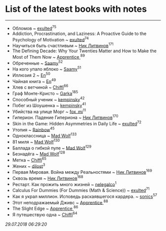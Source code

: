 # List of the latest books with notes
---

* Обломов ~ [exulted](users/100/100599204551896265722-google)<sup>75</sup>
* Addiction, Procrastination, and Laziness: A Proactive Guide to the Psychology of Motivation ~ [exulted](users/100/100599204551896265722-google)<sup>74</sup>
* Научиться быть счастливым ~ [Ник Литвинов](users/241/241974816-vkontakte)<sup>171</sup>
* The Defining Decade: Why Your Twenties Matter and How to Make the Most of Them Now ~ [Apprentice ](users/528/52821952-vkontakte)<sup>89</sup>
* Обреченные ~ [Saamy](users/115/115226508-vkontakte)<sup>52</sup>
* На кого упало яблоко ~ [Saamy](users/115/115226508-vkontakte)<sup>51</sup>
* Иллюзия 2 ~ [En](users/333/333646551-vkontakte)<sup>50</sup>
* Чайная книга ~ [En](users/333/333646551-vkontakte)<sup>49</sup>
* Хлев с ветчиной ~ [Chiffi](users/105/105831994080785626680-google)<sup>66</sup>
* Граф Монте-Кристо ~ [Garka](users/115/115753719718250012620-google)<sup>185</sup>
* Способный ученик ~ [kempinsky](users/171/1717865441574584-facebook)<sup>42</sup>
* Побег из Шоушенка ~ [kempinsky](users/171/1717865441574584-facebook)<sup>41</sup>
* Убийства на улице Морг ~ [fox_mi](users/220/220022778-vkontakte)<sup>11</sup>
* Гиперион. Падение Гипериона ~ [Ник Литвинов](users/241/241974816-vkontakte)<sup>170</sup>
* Skin in the Game: Hidden Asymmetries in Daily Life ~ [exulted](users/100/100599204551896265722-google)<sup>72</sup>
* Утопия ~ [Rainbow](users/109/109787328219839805802-google)<sup>45</sup>
* Одноклассница ~ [Mad Wolf](users/947/94738840-vkontakte)<sup>133</sup>
* 81 миля ~ [Mad Wolf](users/947/94738840-vkontakte)<sup>130</sup>
* Баллада о гибкой пуле ~ [Mad Wolf](users/947/94738840-vkontakte)<sup>129</sup>
* Безнадёга ~ [Mad Wolf](users/947/94738840-vkontakte)<sup>128</sup>
* Метка ~ [Chiffi](users/105/105831994080785626680-google)<sup>65</sup>
* Жених ~ [dilost](users/102/10206471247373307-facebook)<sup>3</sup>
* Первая Мировая. Война между Реальностями ~ [Ник Литвинов](users/241/241974816-vkontakte)<sup>169</sup>
* Сквозь время ~ [Ник Литвинов](users/241/241974816-vkontakte)<sup>168</sup>
* Рестарт. Как прожить много жизней ~ [nelegalco](users/446/44606269-yandex)<sup>1</sup>
* Calculus For Dummies (For Dummies (Math & Science)) ~ [exulted](users/100/100599204551896265722-google)<sup>71</sup>
* Как я украл миллион. Исповедь раскаявшегося кардера. ~ [sonics](users/588/5880221-vkontakte)<sup>57</sup>
* Этот неподражаемый Дживс ~ [Apprentice ](users/528/52821952-vkontakte)<sup>88</sup>
* The Slight Edge ~ [Apprentice ](users/528/52821952-vkontakte)<sup>86</sup>
* Я путешествую одна ~ [Chiffi](users/105/105831994080785626680-google)<sup>64</sup>


_29.07.2018 06:29:20_
